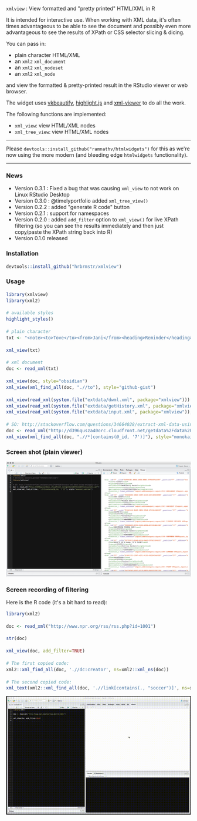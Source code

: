 
`xmlview` : View formatted and "pretty printed" HTML/XML in R

It is intended for interactive use. When working with XML data, it's often times
advantageous to be able to see the document and possibly even more advantageous to
see the results of XPath or CSS selector slicing & dicing. 

You can pass in:

- plain character HTML/XML
- an `xml2` `xml_document`
- an `xml2` `xml_nodeset`
- an `xml2` `xml_node`

and view the formatted & pretty-printed result in the RStudio viewer or web browser.

The widget uses  [vkbeautify](http://www.eslinstructor.net/vkbeautify/), [highlight.js](https://highlightjs.org) and [xml-viewer](https://github.com/juliangruber/xml-viewer) to do all the work.

The following functions are implemented:

- `xml_view`: view HTML/XML nodes
- `xml_tree_view`: view HTML/XML nodes

<hr/>

Please `devtools::install_github("ramnathv/htmlwidgets")` for this as we're now using the more modern (and bleeding edge `htmlwidgets` functionality).

<hr/>

### News

- Version 0.3.1 : Fixed a bug that was causing `xml_view` to not work on Linux RStudio Desktop 
- Version 0.3.0 : @timelyportfolio added `xml_tree_view()` 
- Version 0.2.2 : added "generate R code" button
- Version 0.2.1 : support for namespaces
- Version 0.2.0 : added `add_filter` option to `xml_view()` for live XPath filtering (so you can see the results immediately and then just copy/paste the XPath string back into R)
- Version 0.1.0 released

### Installation


```r
devtools::install_github("hrbrmstr/xmlview")
```



### Usage


```r
library(xmlview)
library(xml2)

# available styles
highlight_styles()

# plain character
txt <- "<note><to>Tove</to><from>Jani</from><heading>Reminder</heading><body>Don't forget me this weekend!</body></note>"

xml_view(txt)

# xml document
doc <- read_xml(txt)

xml_view(doc, style="obsidian")
xml_view(xml_find_all(doc, ".//to"), style="github-gist")

xml_view(read_xml(system.file("extdata/dwml.xml", package="xmlview")))
xml_view(read_xml(system.file("extdata/getHistory.xml", package="xmlview")), "androidstudio")
xml_view(read_xml(system.file("extdata/input.xml", package="xmlview")), "sunburst")

# SO: http://stackoverflow.com/questions/34664028/extract-xml-data-using-xmlsapply-in-r
doc <- read_xml("http://d396qusza40orc.cloudfront.net/getdata%2Fdata%2Frestaurants.xml")
xml_view(xml_find_all(doc, ".//*[contains(@_id, '7')]"), style="monokai_sublime")
```

### Screen shot (plain viewer)

![](example.png)

### Screen recording of filtering

Here is the R code (it's a bit hard to read):


```r
library(xml2)

doc <- read_xml("http://www.npr.org/rss/rss.php?id=1001")

str(doc)

xml_view(doc, add_filter=TRUE)

# The first copied code:
xml2::xml_find_all(doc, './/dc:creator', ns=xml2::xml_ns(doc))

# The second copied code:
xml_text(xml2::xml_find_all(doc, './/link[contains(., "soccer")]', ns=xml2::xml_ns(doc)))
```

![](xmlview.gif)
